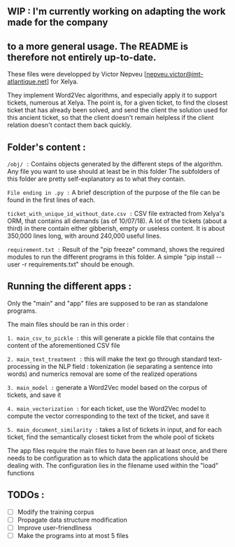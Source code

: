 ## WIP : I'm currently working on adapting the work made for the company
## to a more general usage. The README is therefore not entirely up-to-date.
These files were developped by Victor Nepveu [nepveu.victor@imt-atlantique.net] for Xelya.


They implement Word2Vec algorithms, and especially apply it to support tickets, numerous
at Xelya. The point is, for a given ticket, to find the closest ticket that has already been 
solved, and send the client the solution used for this ancient ticket, so that the client 
doesn't remain helpless if the client relation doesn't contact them back quickly.

## Folder's content :

`/obj/ :`
Contains objects generated by the different steps of the algorithm.
Any file you want to use should at least be in this folder
The subfolders of this folder are pretty self-explanatory as to what
they contain.

`File ending in .py :`
A brief description of the purpose of the file can be found in the first lines of each.

`ticket_with_unique_id_without_date.csv :`
CSV file extracted from Xelya's ORM, that contains all demands  (as of 10/07/18).
A lot of the tickets (about a third) in there contain either gibberish, empty or useless content.
It is about 350,000 lines long, with around 240,000 useful lines.

`requirement.txt :` 
Result of the "pip freeze" command, shows the required modules to run the different programs
in this folder. A simple "pip install --user -r requirements.txt" should be enough.


## Running the different apps :

Only the "main" and "app" files are supposed to be ran as standalone programs.

The main files should be ran in this order : 

`1. main_csv_to_pickle :` this will generate a pickle file that contains the content of
the aforementioned CSV file

`2. main_text_treatment :` this will make the text go through standard text-processing in the NLP
field : tokenization (ie separating a sentence into words) and numerics removal are some 
of the realized operations

`3. main_model :` generate a Word2Vec model based on the corpus of tickets, and save it

`4. main_vectorization :` for each ticket, use the Word2Vec model to compute the vector 
corresponding to the text of the ticket, and save it

`5. main_document_similarity :` takes a list of tickets in input, and for each ticket, find
the semantically closest ticket from the whole pool of tickets 

The app files require the main files to have been ran at least once, and there needs to be
configuration as to which data the applications should be dealing with. The configuration lies
in the filename used within the "load" functions


## TODOs :

- [ ] Modify the training corpus
- [ ] Propagate data structure modification
- [ ] Improve user-friendliness
- [ ] Make the programs into at most 5 files
